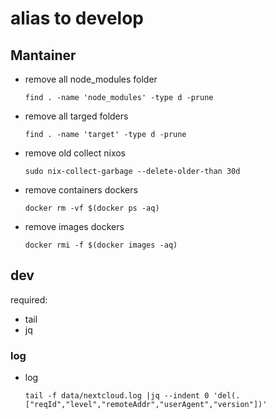 # alias to develop

## Mantainer

- remove all node_modules folder

  ```find . -name 'node_modules' -type d -prune```

- remove all targed folders

  ```find . -name 'target' -type d -prune```
  
- remove old collect nixos


  ```sudo nix-collect-garbage --delete-older-than 30d```
  
- remove containers dockers

  ```docker rm -vf $(docker ps -aq)```
  
- remove images dockers

  ```docker rmi -f $(docker images -aq)```
  
## dev

required:

  - tail
  - jq


### log 

- log 

  ```tail -f data/nextcloud.log |jq --indent 0 'del(.["reqId","level","remoteAddr","userAgent","version"])'```

####

